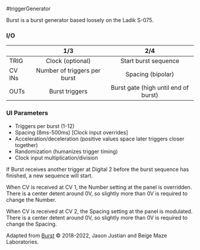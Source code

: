 #triggerGenerator 

Burst is a burst generator based loosely on the Ladik S-075.

### I/O

|        |             1/3              |                 2/4                  |
| ------ | :--------------------------: | :----------------------------------: |
| TRIG   |       Clock (optional)       |         Start burst sequence         |
| CV INs | Number of triggers per burst |          Spacing (bipolar)           |
| OUTs   |        Burst triggers        | Burst gate (high until end of burst) |

### UI Parameters
* Triggers per burst (1-12)
* Spacing (8ms-500ms) [Clock input overrides]
* Acceleration/deceleration (positive values space later triggers closer together)
* Randomization (humanizes trigger timing)
* Clock input multiplication/division

If Burst receives another trigger at Digital 2 before the burst sequence has finished, a new sequence will start.

When CV is received at CV 1, the Number setting at the panel is overridden. There is a center detent around 0V, so slightly more than 0V is required to change the Number.

When CV is received at CV 2, the Spacing setting at the panel is modulated. There is a center detent around 0V, so slightly more than 0V is required to change the Spacing.

Adapted from [Burst](https://github.com/Chysn/O_C-HemisphereSuite/wiki/Burst) © 2018-2022, Jason Justian and Beige Maze Laboratories. 